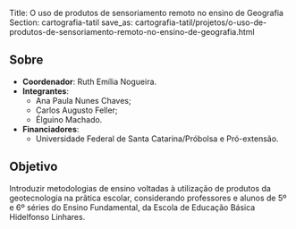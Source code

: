 Title: O uso de produtos de sensoriamento remoto no ensino de Geografia
Section: cartografia-tatil
save_as: cartografia-tatil/projetos/o-uso-de-produtos-de-sensoriamento-remoto-no-ensino-de-geografia.html

## Sobre

- **Coordenador**: Ruth Emília Nogueira.
- **Integrantes**:
    - Ana Paula Nunes Chaves;
    - Carlos Augusto Feller;
    - Élguino Machado.
- **Financiadores**:
    - Universidade Federal de Santa Catarina/Próbolsa e Pró-extensão.

## Objetivo

Introduzir metodologias de ensino voltadas à utilização de produtos da
geotecnologia na prãtica escolar, considerando professores e alunos de 5º e 6º
séries do Ensino Fundamental, da Escola de Educação Básica Hidelfonso Linhares.
